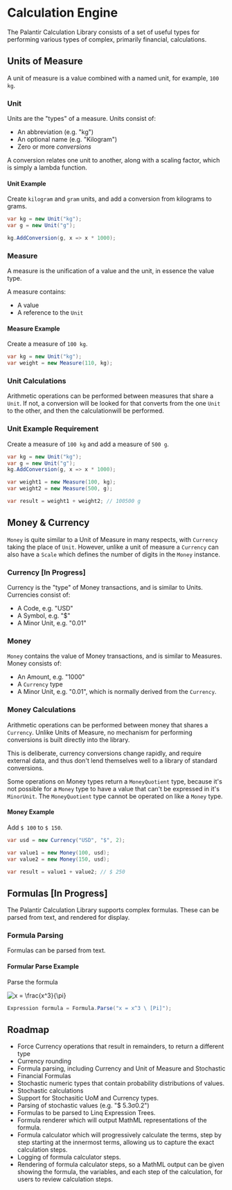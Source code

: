 # Calculation Engine

The Palantir Calculation Library consists of a set of useful types for performing various types of complex, primarily financial, calculations.

## Units of Measure

A unit of measure is a value combined with a named unit, for example, ```100 kg```.

### Unit

Units are the "types" of a measure. Units consist of:

* An abbreviation (e.g. "kg")
* An optional name (e.g. "Kilogram")
* Zero or more *conversions*

A conversion relates one unit to another, along with a scaling factor, which is simply a lambda function.

#### Unit Example

Create ```kilogram``` and ```gram``` units, and add a conversion from kilograms to grams.

~~~csharp
var kg = new Unit("kg");
var g = new Unit("g");

kg.AddConversion(g, x => x * 1000);
~~~

### Measure

A measure is the unification of a value and the unit, in essence the value type.

A measure contains:

* A value
* A reference to the ```Unit```

#### Measure Example

Create a measure of ```100 kg```.

~~~csharp
var kg = new Unit("kg");
var weight = new Measure(110, kg);
~~~

### Unit Calculations

Arithmetic operations can be performed between measures that share a ```Unit```. If not, a conversion will be looked for that converts from the one ```Unit``` to the other, and then the calculationwill be performed.

### Unit Example Requirement

Create a measure of ```100 kg``` and add a measure of ```500 g```.

~~~csharp
var kg = new Unit("kg");
var g = new Unit("g");
kg.AddConversion(g, x => x * 1000);

var weight1 = new Measure(100, kg);
var weight2 = new Measure(500, g);

var result = weight1 + weight2; // 100500 g
~~~

## Money & Currency

```Money``` is quite similar to a Unit of Measure in many respects, with ```Currency``` taking the place of ```Unit```. However, unlike a unit of measure a ```Currency``` can also have a ```Scale``` which defines the number of digits in the ```Money``` instance.

### Currency [In Progress]

Currency is the "type" of Money transactions, and is similar to Units. Currencies consist of:

* A Code, e.g. "USD"
* A Symbol, e.g. "$"
* A Minor Unit, e.g. "0.01"

### Money

```Money``` contains the value of Money transactions, and is similar to Measures. Money consists of:

* An Amount, e.g. "1000"
* A ```Currency``` type
* A Minor Unit, e.g. "0.01", which is normally derived from the ```Currency```.

### Money Calculations

Arithmetic operations can be performed between money that shares a ```Currency```. Unlike Units of Measure, no mechanism for performing conversions is built directly into the library.

This is deliberate, currency conversions change rapidly, and require external data, and thus don't lend themselves well to a library of standard conversions.

Some operations on Money types return a ```MoneyQuotient``` type, because it's not possible for a ```Money``` type to have a value that can't be expressed in it's ```MinorUnit```. The ```MoneyQuotient``` type cannot be operated on like a ```Money``` type.

#### Money Example

Add ```$ 100``` to ```$ 150```.

~~~csharp
var usd = new Currency("USD", "$", 2);

var value1 = new Money(100, usd);
var value2 = new Money(150, usd);

var result = value1 + value2; // $ 250
~~~

## Formulas [In Progress]

The Palantir Calculation Library supports complex formulas. These can be parsed from text, and rendered for display.

### Formula Parsing

Formulas can be parsed from text.

#### Formular Parse Example

Parse the formula

![x = \frac{x^3}{\pi}](https://github.com/palantirza/Numeric/raw/master/_images/simple_eq.png "Simple Equation")

~~~csharp
Expression formula = Formula.Parse("x = x^3 \ [Pi]");
~~~

## Roadmap

* Force Currency operations that result in remainders, to return a different type
* Currency rounding
* Formula parsing, including Currency and Unit of Measure and Stochastic
* Financial Formulas
* Stochastic numeric types that contain probability distributions of values.
* Stochastic calculations
* Support for Stochasitic UoM and Currency types.
* Parsing of stochastic values (e.g. "$ 5.3σ0.2")
* Formulas to be parsed to Linq Expression Trees.
* Formula renderer which will output MathML representations of the formula.
* Formula calculator which will progressively calculate the terms, step by step starting at the innermost terms, allowing us to capture the exact calculation steps.
* Logging of formula calculator steps.
* Rendering of formula calculator steps, so a MathML output can be given showing the formula, the variables, and each step of the calculation, for users to review calculation steps.